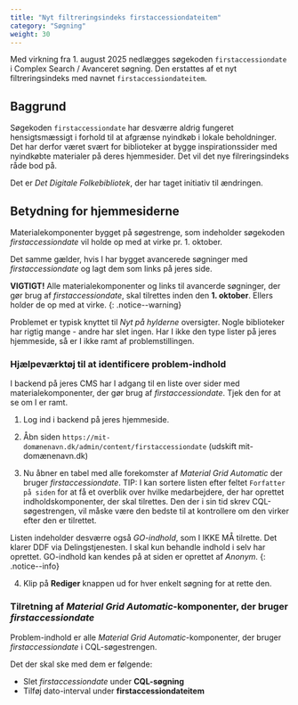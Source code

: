 ```yaml
---
title: "Nyt filtreringsindeks firstaccessiondateitem"
category: "Søgning"
weight: 30
---
```


Med virkning fra 1. august 2025 nedlægges søgekoden `firstaccessiondate` i Complex Search / Avanceret søgning. Den erstattes af et nyt filtreringsindeks med navnet `firstaccessiondateitem`.

## Baggrund

Søgekoden `firstaccessiondate` har desværre aldrig fungeret hensigtsmæssigt i forhold til at afgrænse nyindkøb i lokale beholdninger. Det har derfor været svært for biblioteker at bygge inspirationssider med nyindkøbte materialer på deres hjemmesider. Det vil det nye filreringsindeks råde bod på.

Det er *Det Digitale Folkebibliotek*, der har taget initiativ til ændringen. 

## Betydning for hjemmesiderne
Materialekomponenter bygget på søgestrenge, som indeholder søgekoden *firstaccessiondate* vil holde op med at virke pr. 1. oktober.

Det samme gælder, hvis I har bygget avancerede søgninger med *firstaccessiondate* og lagt dem som links på jeres side.

**VIGTIGT!** Alle materialekomponenter og links til avancerde søgninger, der gør brug af *firstaccessiondate*, skal tilrettes inden den **1. oktober**. Ellers holder de op med at virke.
{: .notice--warning}

Problemet er typisk knyttet til *Nyt på hylderne* oversigter. Nogle biblioteker har rigtig mange - andre har slet ingen. Har I ikke den type lister på jeres hjemmeside, så er I ikke ramt af problemstillingen.

### Hjælpeværktøj til at identificere problem-indhold

I backend på jeres CMS har I adgang til en liste over sider med materialekomponenter, der gør brug af *firstaccessiondate*. Tjek den for at se om I er ramt.

1. Log ind i backend på jeres hjemmeside. 
2. Åbn siden
`https://mit-domænenavn.dk/admin/content/firstaccessiondate` (udskift mit-
domænenavn.dk)


3. Nu åbner en tabel med alle forekomster af *Material Grid Automatic* der bruger *firstaccessiondate*.
  TIP: I kan sortere listen efter feltet `Forfatter på siden` for at få et overblik over hvilke medarbejdere, der har oprettet indholdskomponenter, der skal tilrettes. Den der i sin tid skrev CQL-søgestrengen, vil måske være den bedste til at kontrollere om den virker efter den er tilrettet.

  

Listen indeholder desværre også *GO-indhold*, som I IKKE MÅ tilrette. Det klarer DDF via Delingstjenesten. I skal kun behandle indhold i selv har oprettet. GO-indhold kan kendes på at siden er oprettet af *Anonym*. 
{: .notice--info}

4. Klip på **Rediger** knappen ud for hver enkelt søgning for at rette den.

### Tilretning af *Material Grid Automatic*-komponenter, der bruger *firstaccessiondate*

Problem-indhold er alle *Material Grid Automatic*-komponenter, der bruger *firstaccessiondate* i CQL-søgestrengen.

Det der skal ske med dem er følgende:
- Slet *firstaccessiondate* under **CQL-søgning**
- Tilføj dato-interval under **firstaccessiondateitem**

